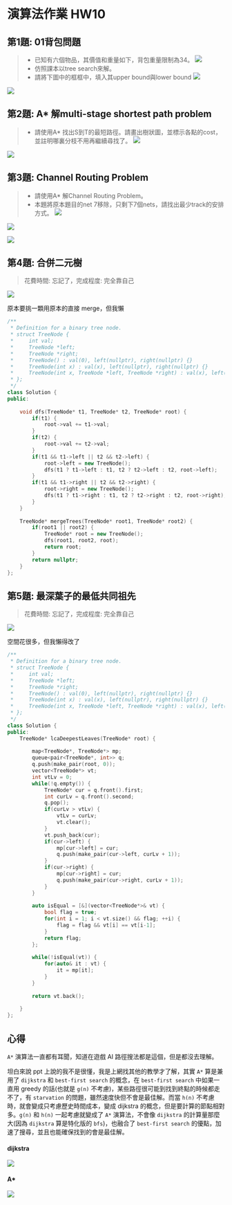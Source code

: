 # 演算法作業 HW10

## 第1題: 01背包問題

> - 已知有六個物品，其價值和重量如下，背包重量限制為34。
> ![](https://i.imgur.com/ACQ6JdR.png)
> - 仿照課本以tree search來解。
> - 請將下圖中的框框中，填入其upper bound與lower bound
> ![](https://i.imgur.com/PPKhXqY.png)


![](imgs/1.png)

## 第2題: A* 解multi-stage shortest path problem

> - 請使用A* 找出S到T的最短路徑。請畫出樹狀圖，並標示各點的cost，並註明哪裏分枝不用再繼續尋找了。
> ![](https://i.imgur.com/6JD4eHA.png)

![](imgs/2.png)

## 第3題: Channel Routing Problem

> - 請使用A* 解Channel Routing Problem。
> - 本題將原本題目的net 7移除，只剩下7個nets，請找出最少track的安排方式。
> ![](https://i.imgur.com/Mzbryyn.png)

![](imgs/3-1.png)

![](imgs/3-2.png)

## 第4題: 合併二元樹
> 花費時間: 忘記了，完成程度: 完全靠自己

![](imgs/leetcode617.png)

原本要挑一顆用原本的直接 merge，但我懶
```c++
/**
 * Definition for a binary tree node.
 * struct TreeNode {
 *     int val;
 *     TreeNode *left;
 *     TreeNode *right;
 *     TreeNode() : val(0), left(nullptr), right(nullptr) {}
 *     TreeNode(int x) : val(x), left(nullptr), right(nullptr) {}
 *     TreeNode(int x, TreeNode *left, TreeNode *right) : val(x), left(left), right(right) {}
 * };
 */
class Solution {
public:
    
    void dfs(TreeNode* t1, TreeNode* t2, TreeNode* root) {
        if(t1) {
            root->val += t1->val;
        }
        if(t2) {
            root->val += t2->val;
        }
        if(t1 && t1->left || t2 && t2->left) {
            root->left = new TreeNode();
            dfs(t1 ? t1->left : t1, t2 ? t2->left : t2, root->left);
        }
        if(t1 && t1->right || t2 && t2->right) {
            root->right = new TreeNode();
            dfs(t1 ? t1->right : t1, t2 ? t2->right : t2, root->right);
        }
    }
    
    TreeNode* mergeTrees(TreeNode* root1, TreeNode* root2) {
        if(root1 || root2) {
            TreeNode* root = new TreeNode();
            dfs(root1, root2, root);
            return root;
        }
        return nullptr;
    }
};
```

## 第5題: 最深葉子的最低共同祖先
> 花費時間: 忘記了，完成程度: 完全靠自己

![](imgs/leetcode1123.png)

空間花很多，但我懶得改了
```c++
/**
 * Definition for a binary tree node.
 * struct TreeNode {
 *     int val;
 *     TreeNode *left;
 *     TreeNode *right;
 *     TreeNode() : val(0), left(nullptr), right(nullptr) {}
 *     TreeNode(int x) : val(x), left(nullptr), right(nullptr) {}
 *     TreeNode(int x, TreeNode *left, TreeNode *right) : val(x), left(left), right(right) {}
 * };
 */
class Solution {
public:
    TreeNode* lcaDeepestLeaves(TreeNode* root) {
        
        map<TreeNode*, TreeNode*> mp;
        queue<pair<TreeNode*, int>> q;
        q.push(make_pair(root, 0));
        vector<TreeNode*> vt;
        int vtLv = 0;
        while(!q.empty()) {
            TreeNode* cur = q.front().first;
            int curLv = q.front().second;
            q.pop();
            if(curLv > vtLv) {
                vtLv = curLv;
                vt.clear();
            }
            vt.push_back(cur);
            if(cur->left) {
                mp[cur->left] = cur;
                q.push(make_pair(cur->left, curLv + 1)); 
            } 
            if(cur->right) {
                mp[cur->right] = cur;
                q.push(make_pair(cur->right, curLv + 1));
            }
        }
        
        auto isEqual = [&](vector<TreeNode*>& vt) {
            bool flag = true;
            for(int i = 1; i < vt.size() && flag; ++i) {
                flag = flag && vt[i] == vt[i-1];
            }
            return flag;
        };
        
        while(!isEqual(vt)) {
            for(auto& it : vt) {
                it = mp[it];
            }
        }
        
        return vt.back();
        
    }
};
```

## 心得

`A*` 演算法一直都有耳聞，知道在遊戲 AI 路徑搜法都是這個，但是都沒去理解。

坦白來說 ppt 上說的我不是很懂，我是上網找其他的教學才了解，其實 `A*` 算是兼用了 `dijkstra` 和 `best-first search` 的概念，在 `best-first search` 中如果一直用 greedy 的話(也就是 `g(n)` 不考慮)，某些路徑很可能到找到終點的時候都走不了，有 `starvation` 的問題，雖然速度快但不會是最佳解。而當 `h(n)` 不考慮時，就會變成只考慮歷史時間成本，變成 dijkstra 的概念，但是要計算的節點相對多。`g(n)` 和 `h(n)` 一起考慮就變成了 `A*` 演算法，不會像 `dijkstra` 的計算量那麼大(因為 `dijkstra` 算是特化版的 `bfs`)，也融合了 `best-first search` 的優點，加速了搜尋，並且也能確保找到的會是最佳解。

#### dijkstra
![](https://upload.wikimedia.org/wikipedia/commons/2/23/Dijkstras_progress_animation.gif)

#### A*
![](https://upload.wikimedia.org/wikipedia/commons/5/5d/Astar_progress_animation.gif)